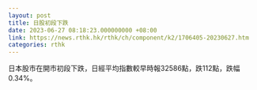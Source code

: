 ```yaml
---
layout: post
title: 日股初段下跌
date: 2023-06-27 08:18:23.000000000 +08:00
link: https://news.rthk.hk/rthk/ch/component/k2/1706405-20230627.htm
categories: rthk
---
```


日本股市在開市初段下跌，日經平均指數較早時報32586點，跌112點，跌幅0.34%。
